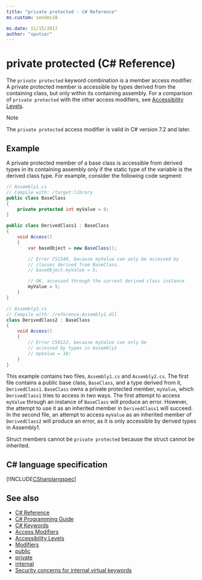 ```yaml
---
title: "private protected - C# Reference"
ms.custom: seodec18

ms.date: 11/15/2017
author: "sputier"
---
```

# private protected (C# Reference)

The `private protected` keyword combination is a member access modifier. A private protected member is accessible by types derived from the containing class, but only within its containing assembly. For a comparison of `private protected` with the other access modifiers, see [Accessibility Levels](accessibility-levels.md).

> [!NOTE]
> The `private protected` access modifier is valid in C# version 7.2 and later.

## Example

A private protected member of a base class is accessible from derived types in its containing assembly only if the static type of the variable is the derived class type. For example, consider the following code segment:  

```csharp
// Assembly1.cs  
// Compile with: /target:library  
public class BaseClass
{
    private protected int myValue = 0;
}

public class DerivedClass1 : BaseClass
{
    void Access()
    {
        var baseObject = new BaseClass();

        // Error CS1540, because myValue can only be accessed by
        // classes derived from BaseClass.
        // baseObject.myValue = 5;  

        // OK, accessed through the current derived class instance
        myValue = 5;
    }
}
```

```csharp
// Assembly2.cs  
// Compile with: /reference:Assembly1.dll  
class DerivedClass2 : BaseClass
{
    void Access()
    {
        // Error CS0122, because myValue can only be
        // accessed by types in Assembly1
        // myValue = 10;
    }
}
```

This example contains two files, `Assembly1.cs` and `Assembly2.cs`.
The first file contains a public base class, `BaseClass`, and a type derived from it, `DerivedClass1`. `BaseClass` owns a private protected member, `myValue`, which `DerivedClass1` tries to access in two ways. The first attempt to access `myValue` through an instance of `BaseClass` will produce an error. However, the attempt to use it as an inherited member in `DerivedClass1` will succeed.
In the second file, an attempt to access `myValue` as an inherited member of `DerivedClass2` will produce an error, as it is only accessible by derived types in Assembly1.

Struct members cannot be `private protected` because the struct cannot be inherited.  

## C# language specification

[!INCLUDE[CSharplangspec](~/includes/csharplangspec-md.md)]  

## See also

- [C# Reference](../index.md)
- [C# Programming Guide](../../programming-guide/index.md)
- [C# Keywords](index.md)
- [Access Modifiers](access-modifiers.md)
- [Accessibility Levels](accessibility-levels.md)
- [Modifiers](index.md)
- [public](public.md)
- [private](private.md)
- [internal](internal.md)
- [Security concerns for internal virtual keywords](https://docs.microsoft.com/previous-versions/dotnet/netframework-4.0/heyd8kky(v=vs.100))
